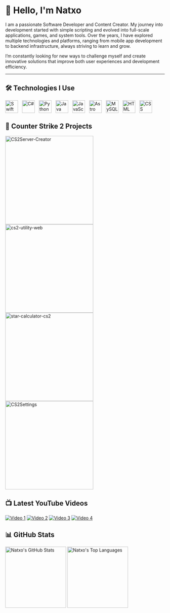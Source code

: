 # 👋 Hello, I'm Natxo

I am a passionate Software Developer and Content Creator. My journey into development started with simple scripting and evolved into full-scale applications, games, and system tools. Over the years, I have explored multiple technologies and platforms, ranging from mobile app development to backend infrastructure, always striving to learn and grow.

I’m constantly looking for new ways to challenge myself and create innovative solutions that improve both user experiences and development efficiency.

---

## 🛠️ Technologies I Use

<img align="left" alt="Swift" width="40px" style="padding-right:10px;" src="https://cdn.jsdelivr.net/gh/devicons/devicon/icons/swift/swift-original.svg" />
<img align="left" alt="C#" width="40px" style="padding-right:10px;" src="https://cdn.jsdelivr.net/gh/devicons/devicon/icons/csharp/csharp-original.svg" />
<img align="left" alt="Python" width="40px" style="padding-right:10px;" src="https://cdn.jsdelivr.net/gh/devicons/devicon/icons/python/python-original.svg" />
<img align="left" alt="Java" width="40px" style="padding-right:10px;" src="https://cdn.jsdelivr.net/gh/devicons/devicon/icons/java/java-original.svg" />
<img align="left" alt="JavaScript" width="40px" style="padding-right:10px;" src="https://cdn.jsdelivr.net/gh/devicons/devicon/icons/javascript/javascript-original.svg" />
<img align="left" alt="Astro" width="40px" style="padding-right:10px;" src="https://cdn.jsdelivr.net/gh/devicons/devicon/icons/astro/astro-original.svg" />
<img align="left" alt="MySQL" width="40px" style="padding-right:10px;" src="https://cdn.jsdelivr.net/gh/devicons/devicon/icons/mysql/mysql-original.svg" />
<img align="left" alt="HTML" width="40px" style="padding-right:10px;" src="https://cdn.jsdelivr.net/gh/devicons/devicon/icons/html5/html5-original.svg" />
<img align="left" alt="CSS" width="40px" style="padding-right:10px;" src="https://cdn.jsdelivr.net/gh/devicons/devicon/icons/css3/css3-original.svg" />

<br clear="left"/>

## 📘 Counter Strike 2 Projects

<a href="https://github.com/Natxo09/CS2Server-Creator"><img width="278" src="https://denvercoder1-github-readme-stats.vercel.app/api/pin/?username=Natxo09&repo=CS2Server-Creator&theme=react&bg_color=1F222E&title_color=F85D7F&hide_border=true&icon_color=F8D866&show_icons=false" alt="CS2Server-Creator"></a>
<a href="https://github.com/Natxo09/cs2-utility-web"><img width="278" src="https://denvercoder1-github-readme-stats.vercel.app/api/pin/?username=Natxo09&repo=cs2-utility-web&theme=react&bg_color=1F222E&title_color=F85D7F&hide_border=true&icon_color=F8D866&show_icons=false" alt="cs2-utility-web"></a>
<a href="https://github.com/Natxo09/star-calculator-cs2"><img width="278" src="https://denvercoder1-github-readme-stats.vercel.app/api/pin/?username=Natxo09&repo=star-calculator-cs2&theme=react&bg_color=1F222E&title_color=F85D7F&hide_border=true&icon_color=F8D866&show_icons=false" alt="star-calculator-cs2"></a>
<a href="https://github.com/Natxo09/CS2Settings"><img width="278" src="https://denvercoder1-github-readme-stats.vercel.app/api/pin/?username=Natxo09&repo=CS2Settings&theme=react&bg_color=1F222E&title_color=F85D7F&hide_border=true&icon_color=F8D866&show_icons=false" alt="CS2Settings"></a>

## 📺 Latest YouTube Videos

<a href="https://youtu.be/Gnsmn9GPX4k"><img src="https://ytcards.demolab.com/?id=Gnsmn9GPX4k&title=Video+Title&lang=en&timestamp=1696868769&background_color=%230d1117&title_color=%23ffffff&stats_color=%23dedede&max_title_lines=2&width=250&border_radius=5&duration=172" alt="Video 1"></a>
<a href="https://youtu.be/rnVWrO7Q9KI"><img src="https://ytcards.demolab.com/?id=rnVWrO7Q9KI&title=Video+Title&lang=en&timestamp=1696868769&background_color=%230d1117&title_color=%23ffffff&stats_color=%23dedede&max_title_lines=2&width=250&border_radius=5&duration=172" alt="Video 2"></a>
<a href="https://youtu.be/GicrDHGtOI4"><img src="https://ytcards.demolab.com/?id=GicrDHGtOI4&title=Video+Title&lang=en&timestamp=1696868769&background_color=%230d1117&title_color=%23ffffff&stats_color=%23dedede&max_title_lines=2&width=250&border_radius=5&duration=172" alt="Video 3"></a>
<a href="https://youtu.be/UBP277iUofU"><img src="https://ytcards.demolab.com/?id=UBP277iUofU&title=Video+Title&lang=en&timestamp=1696868769&background_color=%230d1117&title_color=%23ffffff&stats_color=%23dedede&max_title_lines=2&width=250&border_radius=5&duration=172" alt="Video 4"></a>

## 📊 GitHub Stats

<p>
  <img alt="Natxo's GitHub Stats" src="https://denvercoder1-github-readme-stats.vercel.app/api/?username=Natxo&show_icons=true&theme=github_dark" height="192px" />
  <img alt="Natxo's Top Languages" src="https://denvercoder1-github-readme-stats.vercel.app/api/top-langs/?username=Natxo&langs_count=8&layout=compact&theme=github_dark" height="192px"/>
</p>
